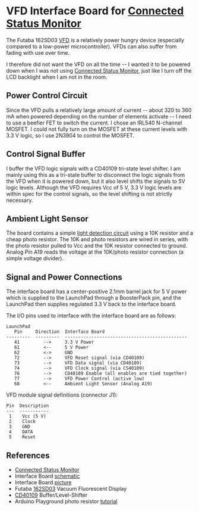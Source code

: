 # VFD Interface Board for [Connected Status Monitor][6]

The Futaba 162SD03 [VFD][3] is a relatively power hungry device (especially compared to a low-power microcontroller). VFDs can also suffer from fading with use over time.

I therefore did not want the VFD on all the time -- I wanted it to be powered down when I was not using [Connected Status Monitor][6], just like I turn off the LCD backlight when I am not in the room.

## Power Control Circuit

Since the VFD pulls a relatively large amount of current -- about 320 to 360 mA when powered depending on the number of elements activate -- I need to use a beefier FET to switch the current. I chose an IRL540 N-channel MOSFET. I could not fully turn on the MOSFET at these current levels with 3.3 V logic, so I use 2N3904 to control the MOSFET.

## Control Signal Buffer

I buffer the VFD logic signals with a CD40109 tri-state level shifter. I am mainly using this as a tri-state buffer to disconnect the logic signals from the VFD when it is powered down, but it also level shifts the signals to 5V logic levels. Although the VFD requires Vcc of 5 V, 3.3 V logic levels are within spec for the control signals, so the level shifting is not strictly necessary.  

## Ambient Light Sensor

The board contains a simple [light detection circuit][5] using a 10K resistor and a cheap photo resistor. The 10K and photo resistors are wired in series, with the photo resistor pulled to Vcc and the 10K resistor connected to ground. Analog Pin A19 reads the voltage at the 10K/photo resistor connection (a simple voltage divider).

## Signal and Power Connections

The interface board has a center-positive 2.1mm barrel jack for 5 V power which is supplied to the LaunchPad through a BoosterPack pin, and the LaunchPad then supplies regulated 3.3 V back to the interface board.

The I/O pins used to interface with the interface board are as follows:

```text
LaunchPad             
   Pin     Direction  Interface Board
---------  ---------  ----------------------------------------------
   41         -->     3.3 V Power
   61         <--     5 V Power
   62         <->     GND
   72         -->     VFD Reset signal (via CD40109)
   73         -->     VFD Data signal (via CD40109)
   74         -->     VFD Clock signal (via CS40109)
   76         -->     CD40109 Enable (all enables are tied together)
   77         -->     VFD Power Control (active low)
   68         <--     Ambient Light Sensor (Analog A19)
```

VFD module signal definitions (connector J1):

```text
Pin  Description
---  -----------
 1    Vcc (5 V)
 2    Clock
 3    GND
 4    DATA
 5    Reset
```

## References

- [Connected Status Monitor][6]
- Interface Board [schematic][1]
- Interface Board [picture][2]
- Futaba [162SD03][3] Vacuum Fluorescent Display
- [CD40109][4] Buffer/Level-Shifter
- Arduino Playground photo resistor [tutorial][5]

[1]: ./Interface-Board-Schematic.JPG
[2]: ./Interface-Board-Pic.JPG
[3]: https://www.allelectronics.com/mas_assets/media/allelectronics2018/spec/VFD-162.pdf
[4]: https://www.ti.com/lit/ds/symlink/cd40109b.pdf
[5]: https://playground.arduino.cc/Learning/PhotoResistor
[6]: https://github.com/Andy4495/ConnectedStatusMonitor
[100]: https://choosealicense.com/licenses/mit/
[101]: ../LICENSE
[200]: https://github.com/Andy4495/ConnectedStatusMonitor
